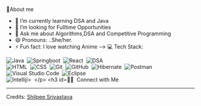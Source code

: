  💫About me 
 


- 🌱 I’m currently learning DSA and Java 
- 🤔 I’m looking for Fulltime Opportunities
- 💬 Ask me about Algorithms,DSA and Competitive Programming
- 😄 Pronouns: ..She/her.
- ⚡ Fun fact: I love watching Anime
-->
   💻 Tech Stack:

<p><img src="https://img.shields.io/badge/-Java-05122A?style=flat&amp;logo=Java" alt="Java">&nbsp;
<img src="https://img.shields.io/badge/-Springboot-05122A?style=flat&amp;logo=springboot" alt="Springboot">&nbsp;
<img src="https://img.shields.io/badge/-React-05122A?style=flat&amp;logo=react" alt="React">&nbsp;
 <img src="https://img.shields.io/badge/-DSA-05122A?style=flat&amp;logo=DSA" alt="DSA">&nbsp;
<br>
<img src="https://img.shields.io/badge/-HTML-05122A?style=flat&amp;logo=HTML5" alt="HTML">&nbsp;
<img src="https://img.shields.io/badge/-CSS-05122A?style=flat&amp;logo=CSS3&amp;logoColor=1572B6" alt="CSS">&nbsp;
<img src="https://img.shields.io/badge/-Git-05122A?style=flat&amp;logo=git" alt="Git">&nbsp;
<img src="https://img.shields.io/badge/-GitHub-05122A?style=flat&amp;logo=github" alt="GitHub">&nbsp;
 <img src="https://img.shields.io/badge/-Hibernate-05122A?style=flat&amp;logo=hibernate" alt="Hibernate">&nbsp;
 <img src="https://img.shields.io/badge/-Postman-05122A?style=flat&amp;logo=postman" alt="Postman">&nbsp;
<br>
<img src="https://img.shields.io/badge/-Visual%20Studio%20Code-05122A?style=flat&amp;logo=visual-studio-code&amp;logoColor=007ACC" alt="Visual Studio Code">&nbsp;
<img src="https://img.shields.io/badge/-Eclipse-05122A?style=flat&amp;logo=eclipse-ide&amp;logoColor=2C2255" alt="Eclipse"><br>
<img src="https://img.shields.io/badge/-Intelliji-05122A?style=flat&amp;logo=intelliji" alt="Intelliji>&nbsp;
</p>


<h3 id="-connect-with-me">🤝🏻 &nbsp;Connect with Me</h3>

<hr>
<p>Credits: <a href="https://github.com/shilpee-0311">Shilpee Srivastava</a></p>

